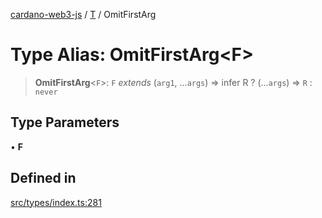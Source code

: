 [cardano-web3-js](../../../index.md) / [T](../index.md) / OmitFirstArg

# Type Alias: OmitFirstArg\<F\>

> **OmitFirstArg**\<`F`\>: `F` *extends* (`arg1`, ...`args`) => infer R ? (...`args`) => `R` : `never`

## Type Parameters

• **F**

## Defined in

[src/types/index.ts:281](https://github.com/xray-network/cardano-web3-js/blob/51359f53a33988f2d248eab0454f4ef69063970a/src/types/index.ts#L281)
